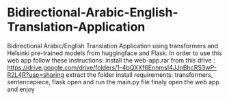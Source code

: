 # Bidirectional-Arabic-English-Translation-Application
Bidirectional Arabic/English Translation Application using transformers and Helsinki pre-trained models from huggingface and Flask.
In order to use this web app follow these instructions:
 install the web-app.rar from this drive : https://drive.google.com/drive/folders/1-4bQXXf6EnnmsI4JJnBhcRS3wP-R2L4R?usp=sharing
 extract the folder
 install requirements: transformers, sentencepiece, flask
 open and run the main.py file
 finaly open the web app and enjoy
